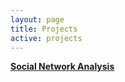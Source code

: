 ```yaml
---
layout: page
title: Projects
active: projects
---
```


[**Social Network Analysis**](/_posts/2020-01-01-sna.md)


